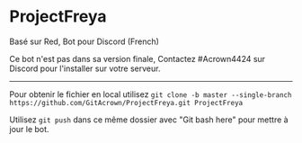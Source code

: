 # ProjectFreya
Basé sur Red, Bot pour Discord (French) 

Ce bot n'est pas dans sa version finale, Contactez #Acrown4424 sur Discord pour l'installer sur votre serveur.

-----------------------------------------------------------

Pour obtenir le fichier en local utilisez 
`git clone -b master --single-branch https://github.com/GitAcrown/ProjectFreya.git ProjectFreya`

Utilisez `git push` dans ce même dossier avec "Git bash here" pour mettre à jour le bot.
